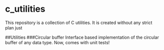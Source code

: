 # c_utilities
This repository is a collection of C utilities.
It is created without any strict plan just

##Utilities
###Circular buffer
Interface based implementation of the circular buffer of any data type.
Now, comes with unit tests! 
